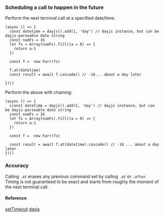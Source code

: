 ### Scheduling a call to happen in the future
Perform the next terminal call at a specified date/time:

    (async () => {
      const datetime = dayjs().add(1, 'day') // dayjs instance, but can be dayjs-parseable date string
      const numFs = 16
      let fs = Array(numFs).fill((a = 0) => {
        return a-1
      })

      const f =  new Farr(fs)

      f.at(datetime)
      const result = await f.cascade() // -16... about a day later

    })()

Perform the above with chaining:

    (async () => {
      cconst datetime = dayjs().add(1, 'day') // dayjs instance, but can be dayjs-parseable date string
      const numFs = 16
      let fs = Array(numFs).fill((a = 0) => {
        return a-1
      })

      const f =  new Farr(fs)

      const result = await f.at(datetime).cascade() // -16 ... about a day later
    })()


### Accuracy
Calling `.at` erases any previous command set by calling `.at` or `.after`. Timing is not guaranteed to be exact and starts from roughly the moment of the next terminal call.

#### Reference
[setTimeout](https://nodejs.org/api/timers.html#timers_settimeout_callback_delay_args)
[dayjs](https://www.npmjs.com/package/dayjs)
